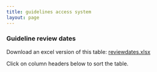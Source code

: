 ```yaml
---
title: guidelines access system
layout: page
---
```


### Guideline review dates

Download an excel version of this table: [reviewdates.xlsx](reviewdates.xlsx)

Click on column headers below to sort the table.

<div id="tableContainer"></div>


<style>
    table {
        border-collapse: collapse;
        width: 100%;
        max-width:1200px;
        margin:1em;
    }
    th, td {
        border: 1px solid black;
        padding: 8px;
        text-align: left;
    }
    th {
        background-color: #f2f2f2;
        cursor: pointer;
    }
    .highlight {
        background-color: #fdd;
    }
</style>

<script src="https://code.jquery.com/jquery-3.6.0.min.js"></script>

<script>
    $(document).ready(function() {
        $.ajax({
            url: "reviewdates.csv",
            dataType: "text",
            success: function(data) {
                createTable(data);
            }
        });
    });

    function createTable(csv) {
        let lines = csv.split("\n");
        let table = $('<table></table>');
        let today = new Date();
        today.setHours(0, 0, 0, 0);

        lines.forEach((line, index) => {
            let row = $('<tr></tr>');
            let cells = line.split(",");
            cells.forEach((cell, cellIndex) => {
                let cellElement = (index === 0) ? $('<th></th>') : $('<td></td>');
                cellElement.text(cell);

                if (index !== 0 && cellIndex === 1) { 
                    let date = new Date(cell);
                    if (date < today) {
                        row.addClass('highlight');
                    }
                }

                row.append(cellElement);
            });
            table.append(row);
        });

        //$("body").append(table);
        $("#tableContainer").append(table);
        sortTableOnClick();
    }

    function sortTableOnClick() {
        $('th').click(function() {
            let table = $(this).parents('table');
            let rows = table.find('tr:gt(0)').toArray().sort(comparer($(this).index()));
            this.asc = !this.asc;
            if (!this.asc) {
                rows = rows.reverse();
            }
            table.append(rows);
        });
    }

    function comparer(index) {
        return function(a, b) {
            let valA = getCellValue(a, index);
            let valB = getCellValue(b, index);
            return $.isNumeric(valA) && $.isNumeric(valB) ? valA - valB : valA.toString().localeCompare(valB);
        }
    }

    function getCellValue(row, index) {
        return $(row).children('td').eq(index).text();
    }
</script>

